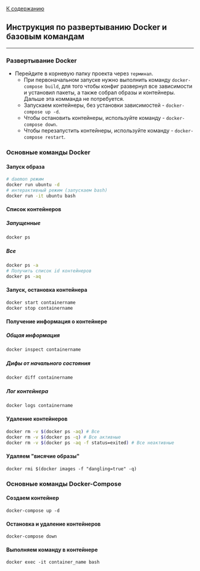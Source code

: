 [К содержанию](../readme.md)

## Инструкция по развертыванию Docker и базовым командам

----

### Развертывание Docker

* Перейдите в корневую папку проекта через `терминал`.
    * При первоначальном запуске нужно выполнить команду ````docker-compose build````, для того чтобы конфиг развернул все зависимости и установил пакеты, а также собрал образы и контейнеры. Дальше эта комманда не потребуется.
    * Запускаем контейнеры, без установки зависимостей - ````docker-compose up -d````.
    * Чтобы остановить контейнеры, используйте команду - ```docker-compose down```.
    * Чтобы перезапустить контейнеры, используйте команду - ```docker-compose restart```.

### Основные команды Docker

#### Запуск образа

```bash
# daemon режим
docker run ubuntu -d
# интерактивный режим (запускаем bash)
docker run -it ubuntu bash
```

#### Список контейнеров
##### Запущенные

```bash
docker ps
```
##### Все

```bash
docker ps -a
# Получить список id контейнеров
docker ps -aq
```

#### Запуск, остановка контейнера

```bash
docker start containername
docker stop containername
```
#### Получение информация о контейнере

##### Общая информация

```bash
docker inspect containername
```

##### Дифы от начального состояния

```bash
docker diff containername
```

##### Лог контейнера

```bash
docker logs containername
```

#### Удаление контейнеров

```bash
docker rm -v $(docker ps -aq) # Все
docker rm -v $(docker ps -q) # Все активные
docker rm -v $(docker ps -aq -f status=exited) # Все неактивные
```

#### Удаляем "висячие образы"
```
docker rmi $(docker images -f "dangling=true" -q)
```


### Основные команды Docker-Compose

#### Создаем контейнер
```
docker-compose up -d
```

#### Остановка и удаление контейнеров
```
docker-compose down
```

#### Выполняем команду в контейнере
```
docker exec -it container_name bash
